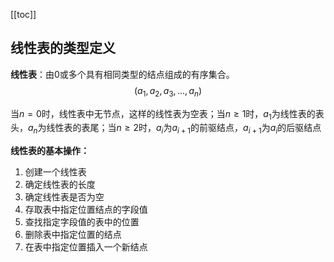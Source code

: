 [[toc]]
## 线性表的类型定义
**线性表**：由0或多个具有相同类型的结点组成的有序集合。
$$
(a_1,a_2,a_3,...,a_n)
$$
      
当$n=0$时，线性表中无节点，这样的线性表为空表；当$n\ge 1$时，$a_1$为线性表的表头，$a_n$为线性表的表尾；当$n\ge 2$时，$a_i$为$a_{i+1}$的前驱结点，$a_{i+1}$为$a_i$的后驱结点

**线性表的基本操作：**
1. 创建一个线性表
2. 确定线性表的长度
3. 确定线性表是否为空
3. 存取表中指定位置结点的字段值
4. 查找指定字段值的表中的位置
5. 删除表中指定位置的结点
6. 在表中指定位置插入一个新结点
